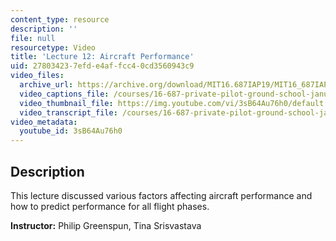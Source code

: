 ```yaml
---
content_type: resource
description: ''
file: null
resourcetype: Video
title: 'Lecture 12: Aircraft Performance'
uid: 27803423-7efd-e4af-fcc4-0cd3560943c9
video_files:
  archive_url: https://archive.org/download/MIT16.687IAP19/MIT16_687IAP19_lec12_300k.mp4
  video_captions_file: /courses/16-687-private-pilot-ground-school-january-iap-2019/c4b35321585c5258ad8d6f3f73615846_3sB64Au76h0.vtt
  video_thumbnail_file: https://img.youtube.com/vi/3sB64Au76h0/default.jpg
  video_transcript_file: /courses/16-687-private-pilot-ground-school-january-iap-2019/998479edd14f2905d131a2d5127deb5a_3sB64Au76h0.pdf
video_metadata:
  youtube_id: 3sB64Au76h0
---
```


Description
-----------

This lecture discussed various factors affecting aircraft performance and how to predict performance for all flight phases.

**Instructor:** Philip Greenspun, Tina Srisvastava